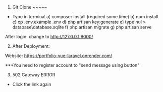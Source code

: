 1) Git Clone ~~~~~

- Type in terminal
a) composer install (required some time)
b) npm install
c) cp .env.example .env
d) php artisan key:generate
e) type nul > database\database.sqlite
f) php artisan migrate
g) php artisan serve 

After login:
change to http://127.0.0.1:8000/

2) After Deployment:

Website:
https://portfolio-vue-laravel.onrender.com/

***You need to register account to "send message using button"

3) 502 Gateway ERROR

- Click the link again

